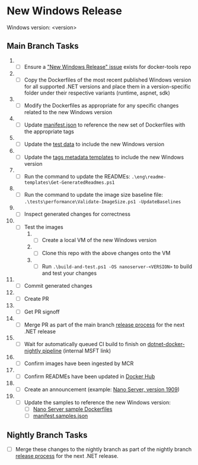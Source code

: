 # New Windows Release

Windows version: &lt;version&gt;

## Main Branch Tasks

1. - [ ] Ensure a ["New Windows Release" issue](https://github.com/dotnet/docker-tools/blob/.github/ISSUE_TEMPLATE/releases/new-windows-release.md) exists for docker-tools repo
1. - [ ] Copy the Dockerfiles of the most recent published Windows version for all supported .NET versions and place them in a version-specific folder under their respective variants (runtime, aspnet, sdk)
1. - [ ] Modify the Dockerfiles as appropriate for any specific changes related to the new Windows version
1. - [ ] Update [manifest.json](https://github.com/dotnet/dotnet-docker/blob/nightly/manifest.json) to reference the new set of Dockerfiles with the appropriate tags
1. - [ ] Update the [test data](https://github.com/dotnet/dotnet-docker/blob/nightly/tests/Microsoft.DotNet.Docker.Tests/TestData.cs) to include the new Windows version
1. - [ ] Update the [tags metadata templates](https://github.com/dotnet/dotnet-docker/tree/main/eng/mcr-tags-metadata-templates) to include the new Windows version
1. - [ ] Run the command to update the READMEs: `.\eng\readme-templates\Get-GeneratedReadmes.ps1`
1. - [ ] Run the command to update the image size baseline file: `.\tests\performance\Validate-ImageSize.ps1 -UpdateBaselines`
1. - [ ] Inspect generated changes for correctness
1. - [ ] Test the images
      1. - [ ] Create a local VM of the new Windows version
      1. - [ ] Clone this repo with the above changes onto the VM
      1. - [ ] Run `.\build-and-test.ps1 -OS nanoserver-<VERSION>` to build and test your changes
1. - [ ] Commit generated changes
1. - [ ] Create PR
1. - [ ] Get PR signoff
1. - [ ] Merge PR as part of the main branch [release process](dotnet-release.md) for the next .NET release
1. - [ ] Wait for automatically queued CI build to finish on [dotnet-docker-nightly pipeline](https://dev.azure.com/dnceng/internal/_build?definitionId=359) (internal MSFT link)
1. - [ ] Confirm images have been ingested by MCR
1. - [ ] Confirm READMEs have been updated in [Docker Hub](https://hub.docker.com/_/microsoft-dotnet-nightly)
1. - [ ] Create an announcement (example: [Nano Server, version 1909](https://github.com/dotnet/dotnet-docker/issues/1460))
1. - [ ] Update the samples to reference the new Windows version:
      - [ ] [Nano Server sample Dockerfiles](https://github.com/dotnet/dotnet-docker/tree/main/samples)
      - [ ] [manifest.samples.json](https://github.com/dotnet/dotnet-docker/blob/main/manifest.samples.json)

## Nightly Branch Tasks

- [ ] Merge these changes to the nightly branch as part of the nightly branch [release process](dotnet-release.md) for the next .NET release.
